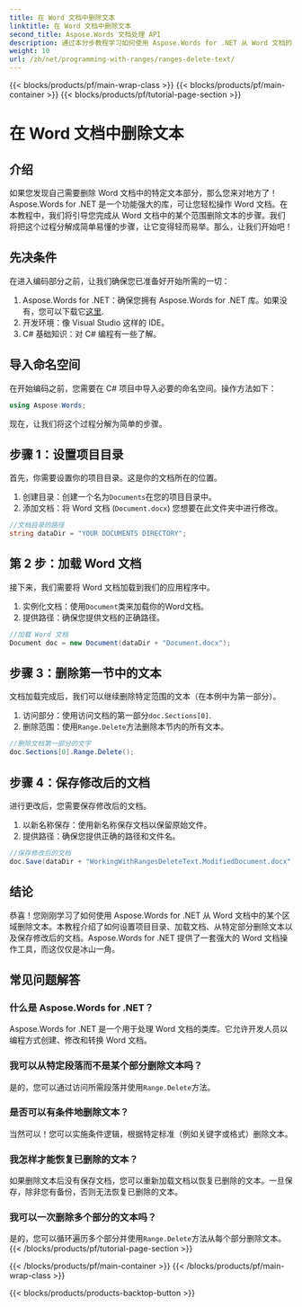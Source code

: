 ```yaml
---
title: 在 Word 文档中删除文本
linktitle: 在 Word 文档中删除文本
second_title: Aspose.Words 文档处理 API
description: 通过本分步教程学习如何使用 Aspose.Words for .NET 从 Word 文档的某个范围中删除文本。非常适合 C# 开发人员。
weight: 10
url: /zh/net/programming-with-ranges/ranges-delete-text/
---
```


{{< blocks/products/pf/main-wrap-class >}}
{{< blocks/products/pf/main-container >}}
{{< blocks/products/pf/tutorial-page-section >}}

# 在 Word 文档中删除文本

## 介绍

如果您发现自己需要删除 Word 文档中的特定文本部分，那么您来对地方了！Aspose.Words for .NET 是一个功能强大的库，可让您轻松操作 Word 文档。在本教程中，我们将引导您完成从 Word 文档中的某个范围删除文本的步骤。我们将把这个过程分解成简单易懂的步骤，让它变得轻而易举。那么，让我们开始吧！

## 先决条件

在进入编码部分之前，让我们确保您已准备好开始所需的一切：

1.  Aspose.Words for .NET：确保您拥有 Aspose.Words for .NET 库。如果没有，您可以下载它[这里](https://releases.aspose.com/words/net/).
2. 开发环境：像 Visual Studio 这样的 IDE。
3. C# 基础知识：对 C# 编程有一些了解。

## 导入命名空间

在开始编码之前，您需要在 C# 项目中导入必要的命名空间。操作方法如下：

```csharp
using Aspose.Words;
```

现在，让我们将这个过程分解为简单的步骤。

## 步骤 1：设置项目目录

首先，你需要设置你的项目目录。这是你的文档所在的位置。

1. 创建目录：创建一个名为`Documents`在您的项目目录中。
2. 添加文档：将 Word 文档 (`Document.docx`) 您想要在此文件夹中进行修改。

```csharp
//文档目录的路径
string dataDir = "YOUR DOCUMENTS DIRECTORY";
```

## 第 2 步：加载 Word 文档

接下来，我们需要将 Word 文档加载到我们的应用程序中。

1. 实例化文档：使用`Document`类来加载你的Word文档。
2. 提供路径：确保您提供文档的正确路径。

```csharp
//加载 Word 文档
Document doc = new Document(dataDir + "Document.docx");
```

## 步骤 3：删除第一节中的文本

文档加载完成后，我们可以继续删除特定范围的文本（在本例中为第一部分）。

1. 访问部分：使用访问文档的第一部分`doc.Sections[0]`.
2. 删除范围：使用`Range.Delete`方法删除本节内的所有文本。

```csharp
//删除文档第一部分的文字
doc.Sections[0].Range.Delete();
```

## 步骤 4：保存修改后的文档

进行更改后，您需要保存修改后的文档。

1. 以新名称保存：使用新名称保存文档以保留原始文件。
2. 提供路径：确保您提供正确的路径和文件名。

```csharp
//保存修改后的文档
doc.Save(dataDir + "WorkingWithRangesDeleteText.ModifiedDocument.docx");
```

## 结论

恭喜！您刚刚学习了如何使用 Aspose.Words for .NET 从 Word 文档中的某个区域删除文本。本教程介绍了如何设置项目目录、加载文档、从特定部分删除文本以及保存修改后的文档。Aspose.Words for .NET 提供了一套强大的 Word 文档操作工具，而这仅仅是冰山一角。

## 常见问题解答

### 什么是 Aspose.Words for .NET？

Aspose.Words for .NET 是一个用于处理 Word 文档的类库。它允许开发人员以编程方式创建、修改和转换 Word 文档。

### 我可以从特定段落而不是某个部分删除文本吗？

是的，您可以通过访问所需段落并使用`Range.Delete`方法。

### 是否可以有条件地删除文本？

当然可以！您可以实施条件逻辑，根据特定标准（例如关键字或格式）删除文本。

### 我怎样才能恢复已删除的文本？

如果删除文本后没有保存文档，您可以重新加载文档以恢复已删除的文本。一旦保存，除非您有备份，否则无法恢复已删除的文本。

### 我可以一次删除多个部分的文本吗？

是的，您可以循环遍历多个部分并使用`Range.Delete`方法从每个部分删除文本。
{{< /blocks/products/pf/tutorial-page-section >}}

{{< /blocks/products/pf/main-container >}}
{{< /blocks/products/pf/main-wrap-class >}}

{{< blocks/products/products-backtop-button >}}
